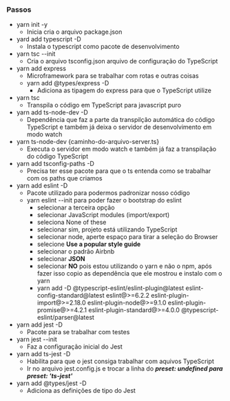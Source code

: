 ### Passos

- yarn init -y
    - Inicia cria o arquivo package.json
- yard add typescript -D
    - Instala o typescript como pacote de desenvolvimento
- yarn tsc --init
    - Cria o arquivo tsconfig.json arquivo de configuração do TypeScript
- yarn add express
    - Microframework para se trabalhar com rotas e outras coisas
    - yarn add @types/express -D
        - Adiciona as tipagem do express para que o TypeScript utilize
- yarn tsc
    - Transpila o código em TypeScript para javascript puro
- yarn add ts-node-dev -D
    - Dependência que faz a parte da transpilção automática do código TypeScript e também já deixa o servidor de desenvolvimento em modo watch
- yarn ts-node-dev {caminho-do-arquivo-server.ts}
    - Executa o servidor em modo watch e também já faz a transpilação do código TypeScript
- yarn add tsconfig-paths -D
    - Precisa ter esse pacote para que o ts entenda como se trabalhar com os paths que criamos
- yarn add eslint -D
    - Pacote utilizado para podermos padronizar nosso código
    - yarn eslint --init para poder fazer o bootstrap do eslint
        - selecionar a terceira opção
        - selecionar JavaScript modules (import/export)
        - seleciona None of these
        - selecionar sim, projeto está utilizando TypeScript
        - selecionar node, aperte espaço para tirar a seleção do Browser
        - selecione **Use a popular style guide**
        - selecionar o padrão Airbnb
        - selecionar **JSON**
        - selecionar **NO** pois estou utilizando o yarn e não o npm, após fazer isso copio as dependência que ele mostrou e instalo com o yarn
        - yarn add -D @typescript-eslint/eslint-plugin@latest eslint-config-standard@latest eslint@>=6.2.2 eslint-plugin-import@>=2.18.0 eslint-plugin-node@>=9.1.0 eslint-plugin-promise@>=4.2.1 eslint-plugin-standard@>=4.0.0 @typescript-eslint/parser@latest
- yarn add jest -D
    - Pacote para se trabalhar com testes
- yarn jest --init
    - Faz a configuração inicial do Jest
- yarn add ts-jest -D
    - Habilita para que o jest consiga trabalhar com aquivos TypeScript
    - Ir no arquivo jest.config.js e trocar a linha do ***preset: undefined para preset: 'ts-jest'***
- yarn add @types/jest -D
    - Adiciona as definições de tipo do Jest